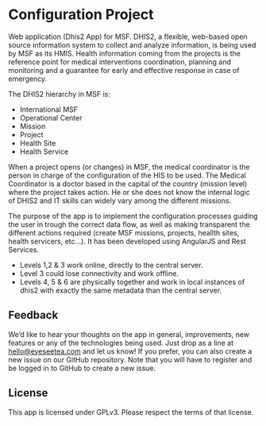 # Configuration Project

Web application (Dhis2 App) for MSF. DHIS2, a flexible, web-based open source information system to collect and analyze information, is being used by MSF as its HMIS. Health information coming from the projects is the reference point for medical interventions coordination, planning and monitoring and a guarantee for early and effective response in case of emergency.

The DHIS2 hierarchy in MSF is:

* International MSF
* Operational Center
* Mission
* Project
* Health Site
* Health Service

When a project opens (or changes) in MSF, the medical coordinator is the person in charge of the configuration of the HIS to be used. The Medical Coordinator is a doctor based in the capital of the country (mission level) where the project takes action. He or she does not know the internal logic of DHIS2 and IT skills can widely vary among the different missions.

The purpose of the app is to implement the configuration processes guiding the user in trough the correct data flow, as well as making transparent the different actions required (create MSF missions, projects, heallth sites, health servicers, etc...). It has been developed using AngularJS and Rest Services.

* Levels 1,2 & 3 work online, directly to the central server.
* Level 3 could lose connectivity and work offline.
* Levels 4, 5 & 6 are physically together and work in local instances of dhis2 with exactly the same metadata than the central server.

## Feedback

We’d like to hear your thoughts on the app in general, improvements, new features or any of the technologies being used. Just drop as a line at hello@eyeseetea.com and let us know! If you prefer, you can also create a new issue on our GitHub repository. Note that you will have to register and be logged in to GitHub to create a new issue.

## License

This app is licensed under GPLv3. Please respect the terms of that license.
